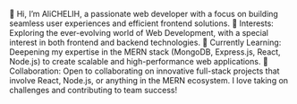 👋 Hi, I’m AliCHELIH, a passionate web developer with a focus on building seamless user experiences and efficient frontend solutions. 
👀 Interests: Exploring the ever-evolving world of Web Development, with a special interest in both frontend and backend technologies.
🌱 Currently Learning: Deepening my expertise in the MERN stack (MongoDB, Express.js, React, Node.js) to create scalable and high-performance web applications.
💞️ Collaboration: Open to collaborating on innovative full-stack projects that involve React, Node.js, or anything in the MERN ecosystem. I love taking on challenges and contributing to team success!





